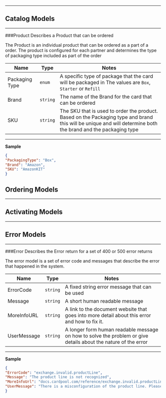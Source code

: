 ***

## Catalog Models
***
###Product
Describes a Product that can be ordered 

The Product is an individual product that can be ordered as a part of a order. The product is configured for each partner and determines the type of packaging type included as part of the order

|Name|	Type|	Notes|
|---|---|---|
|Packaging Type|`enum`|	A specific type of package that the card will be packaged in The values are ```Box```, ```Starter``` or ```Refill```|
|Brand|	`string`|	The name of the Brand for the card that can be ordered|
|SKU|	`string`|	The SKU that is used to order the product. Based on the Packaging type and brand this will be unique and will determine both the brand and the packaging type|
***

**Sample**
```json
{
"PackagingType": "Box",
"Brand": "Amazon",
"SKU": "AmazonKIT"
}
```

## Ordering Models
***

## Activating Models

***
## Error Models
***
###Error
Describes the Error return for a set of 400 or 500 error returns


The error​ model is a set of error code and messages that describe the error that happened in the system.

|Name|	Type|	Notes|
|---|---|---|
|ErrorCode|`string`|	A fixed string error message that can be used|
|Message|	`string`|	A short human readable message|
|MoreInfoURL|	`string`|	A link to the document website that goes into more detail about this error and how to fix it.|
|UserMessage|	`string`|	A longer form human readable message on how to solve the problem or give details about the nature of the error|
***

**Sample**
```json
{
"ErrorCode": "exchange.invalid.productLine",
"Message": "The product line is not recognized",
"MoreInfoUrl": "docs.cardpool.com/reference/exchange.invalid.productLine",
"UserMessage": "There is a misconfiguration of the product line. Please check the id that was sent into the api call to make sure it matches a product line id that was sent from the supportedProductLine API call"
}
```

